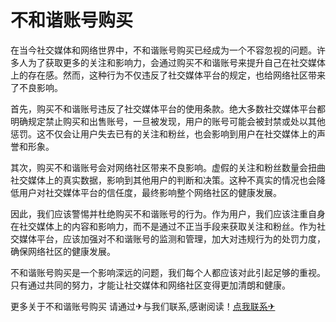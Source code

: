 # 不和谐账号购买

在当今社交媒体和网络世界中，不和谐账号购买已经成为一个不容忽视的问题。许多人为了获取更多的关注和影响力，会通过购买不和谐账号来提升自己在社交媒体上的存在感。然而，这种行为不仅违反了社交媒体平台的规定，也给网络社区带来了不良影响。

首先，购买不和谐账号违反了社交媒体平台的使用条款。绝大多数社交媒体平台都明确规定禁止购买和出售账号，一旦被发现，用户的账号可能会被封禁或处以其他惩罚。这不仅会让用户失去已有的关注和粉丝，也会影响到用户在社交媒体上的声誉和形象。

其次，购买不和谐账号会对网络社区带来不良影响。虚假的关注和粉丝数量会扭曲社交媒体上的真实数据，影响到其他用户的判断和决策。这种不真实的情况也会降低用户对社交媒体平台的信任度，最终影响整个网络社区的健康发展。

因此，我们应该警惕并杜绝购买不和谐账号的行为。作为用户，我们应该注重自身在社交媒体上的内容和影响力，而不是通过不正当手段来获取关注和粉丝。作为社交媒体平台，应该加强对不和谐账号的监测和管理，加大对违规行为的处罚力度，确保网络社区的健康发展。

不和谐账号购买是一个影响深远的问题，我们每个人都应该对此引起足够的重视。只有通过共同的努力，才能让社交媒体和网络社区变得更加清朗和健康。

更多关于不和谐账号购买 请通过✈与我们联系,感谢阅读！[点我联系✈](https://go.G208.com)